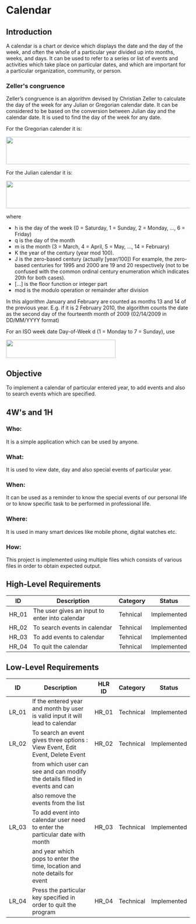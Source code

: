 # Calendar

## Introduction
A calendar is a chart or device which displays the date and the day of the week, and often the whole of a particular year divided up into months, weeks, and days. It can be used to refer to a series or list of events and activities which take place on particular dates, and which are important for a particular organization, community, or person.

### Zeller's congruence
Zeller’s congruence is an algorithm devised by Christian Zeller to calculate the day of the week for any Julian or Gregorian calendar date. It can be considered to be based on the conversion between Julian day and the calendar date. It is used to find the day of the week for any date. 

For the Gregorian calender it is:

<img src="https://user-images.githubusercontent.com/80700297/114757124-17c01500-9d79-11eb-9b82-f4638104de7c.PNG" width="700" height="75">

For the Julian calendar it is: 

<img src="https://user-images.githubusercontent.com/80700297/114758463-9ec1bd00-9d7a-11eb-9374-231a076c4978.PNG" width="700" height="75">

where

- h is the day of the week (0 = Saturday, 1 = Sunday, 2 = Monday, ..., 6 = Friday)
- q is the day of the month
- m is the month (3 = March, 4 = April, 5 = May, ..., 14 = February)
- K the year of the century (year mod 100).
- J is the zero-based century (actually [year/100]) For example, the zero-based centuries for 1995 and 2000 are 19 and 20 respectively (not to be confused with the common ordinal century enumeration which indicates 20th for both cases).
- [...] is the floor function or integer part
- mod is the modulo operation or remainder after division

In this algorithm January and February are counted as months 13 and 14 of the previous year. E.g. if it is 2 February 2010, the algorithm counts the date as the second day of the fourteenth month of 2009 (02/14/2009 in DD/MM/YYYY format)

For an ISO week date Day-of-Week d (1 = Monday to 7 = Sunday), use

<img src="https://user-images.githubusercontent.com/80700297/114760123-a08c8000-9d7c-11eb-96e8-9cb8eb47e8e3.PNG" width="300" height="50"> 

## Objective
To implement a calendar of particular entered year, to add events and also to search events which are specified.

## 4W's and 1H
### Who:
It is a simple application which can be used by anyone.

### What:
It is used to view date, day and also special events of particular year.

### When:
It can be used as a reminder to know the special events of our personal life or to know specific task to be performed in professional life.

### Where:
It is used in many smart devices like mobile phone, digital watches etc.

### How:
This project is implemented using multiple files which consists of various files in order to obtain expected output.

## High-Level Requirements
|  ID   |                 Description                     | Category |    Status   |
| ----- | ----------------------------------------------- | -------- | ----------- |
| HR_01 |  The user gives an input to enter into calendar | Tehnical | Implemented |
| HR_02 |          To search events in calendar           | Tehnical | Implemented |
| HR_03 |           To add events to calendar             | Tehnical | Implemented |
| HR_04 |            To quit the calendar                 | Tehnical | Implemented |

## Low-Level Requirements
|  ID   |                                Description                                    |  HLR ID  | Category  |    Status   |
| ----- | ----------------------------------------------------------------------------- | -------- | --------- | ----------- |
| LR_01 | If the entered year and month by user is valid input it will lead to calendar |   HR_01  | Technical | Implemented | 
| LR_02 | To search an event gives three options : View Event, Edit Event, Delete Event |   HR_02  | Technical | Implemented |
|       | from which user can see and can modify the details filled in events and can   |          |           |             |            
|       | also remove the events from the list                                          |          |           |             |
| LR_03 | To add event into calendar user need to enter the particular date with month  |   HR_03  | Technical | Implemented |
|       | and year which pops to enter the time, location and note details for event    |          |           |             |
| LR_04 |       Press the particular key specified in order to quit the program         |   HR_04  | Technical | Implemented |

       



